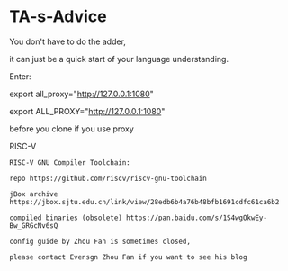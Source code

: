 # TA-s-Advice

You don't have to do the adder, 

it can just be a quick start of your language understanding. 

Enter:

export all_proxy="http://127.0.0.1:1080"

export ALL_PROXY="http://127.0.0.1:1080"

before you clone if you use proxy




RISC-V

    RISC-V GNU Compiler Toolchain:
    
    repo https://github.com/riscv/riscv-gnu-toolchain
    
    jBox archive https://jbox.sjtu.edu.cn/link/view/28edb6b4a76b48bfb1691cdfc61ca6b2
    
    compiled binaries (obsolete) https://pan.baidu.com/s/1S4wgOkwEy-Bw_GRGcNv6sQ
    
    config guide by Zhou Fan is sometimes closed, 
    
    please contact Evensgn Zhou Fan if you want to see his blog
